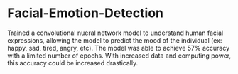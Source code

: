 # Facial-Emotion-Detection
Trained a convolutional nueral network model to understand human facial expressions, allowing the model to predict the mood of the individual (ex: happy, sad, tired, angry, etc). The model was able to achieve 57% accuracy with a limited number of epochs. With increased data and computing power, this accuracy could be increased drastically.
